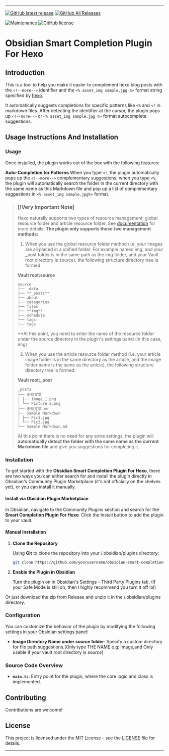 
---

[![GitHub latest release](https://img.shields.io/github/v/release/Jackie-Li-0228/obsidian-hexo-asset-img-helper?style=for-the-badge&sort=semver)]()
[![GitHub All Releases](https://img.shields.io/github/downloads/Jackie-Li-0228/obsidian-hexo-asset-img-helper/total?style=for-the-badge)]()

[![Maintenance](https://img.shields.io/badge/Maintained%3F-yes-green.svg)](https://github.com/Jackie-Li-0228/obsidian-hexo-asset-img-helper/graphs/commit-activity)
[![GitHub license](https://img.shields.io/github/license/Naereen/StrapDown.js.svg)](https://github.com/Naereen/StrapDown.js/blob/master/LICENSE)


# Obsidian Smart Completion Plugin For Hexo

## Introduction

This is a tool to help you make it easier to complement hexo blog posts with the `<!--more-->` identifier and the `<% asset_img sample.jpg %>` format string specified by [hexo](https://hexo.io/zh-cn/docs/asset-folders).

It automatically suggests completions for specific patterns like `<%` and `<!` in markdown files. After detecting the identifier at the cursor, the plugin pops up `<!--more-->` or `<% asset_img sample.jpg %>` format autocomplete suggestions.

## Usage Instructions And Installation

### Usage

Once installed, the plugin works out of the box with the following features:

**Auto-Completion for Patterns**
   When you type `<!`, the plugin automatically pops up the `<!--more-->` complementary suggestions; when you type `<%`, the plugin will automatically search the folder in the current directory with the same name as this Markdown file and pop up a list of complementary suggestions in `<% asset_img sample.jpg%>` format.


>### [!Very Important Note]
>Hexo naturally supports two types of resource management: global resource folder and article resource folder. See [documentation](https://hexo.io/zh-cn/docs/asset-folders) for more details.
>**The plugin only supports these two management methods:**
>
>1. When you use the global resource folder method (i.e. your images are all placed in a unified folder. For example named img, and your _post folder is in the same path as the img folder, and your Vault root directory is source), the following structure directory tree is formed:
>
>**Vault root:source**
>
>```
>source
>├── _data
>├── **_posts**
>├── about
>├── categories
>├── files
>├── **img**
>├── schedule
>└── tags
>└── tags
>```
>
>**At this point, you need to enter the name of the resource folder under the source directory in the plugin's settings panel (in this case, img)
>
>2. When you use the article resource folder method (i.e. your article image folder is in the same directory as the article, and the image folder name is the same as the article), the following structure directory tree is formed:
>
>**Vault root:_post**
>
>```
>_posts
>├── 示例文章
>│ ├── Image 1.png
>│ └── Picture 2.png
>├── 示例文章.md
>├── Sample Markdown
>│ ├── Pic1.jpg
>│ └── Pic2.jpg
>└── Sample Markdown.md
>```
>
>At this point there is no need for any extra settings, the plugin will **automatically detect the folder with the same name as the current Markdown file** and give you suggestions for completing it.

### Installation

To get started with the **Obsidian Smart Completion Plugin For Hexo**, there are two ways you can either search for and install the plugin directly in Obsidian's Community Plugin Marketplace (it's not officially on the shelves yet), or you can install it manually.

#### Install via Obsidian Plugin Marketplace

In Obsidian, navigate to the Community Plugins section and search for the **Smart Completion Plugin For Hexo**. Click the Install button to add the plugin to your vault.

#### Manual Installation

1. **Clone the Repository**

   Using **Git** to clone the repository into your <vault>/.obsidian/plugins directory:

   ```bash
   git clone https://github.com/yourusername/obsidian-smart-completion-plugin.git
   ```

2. **Enable the Plugin in Obsidian**

   Turn the plugin on in Obsidian's Settings - Third Party Plugins tab. (If your Safe Mode is still on, then I highly recommend you turn it off lol)

Or just download the zip from Release and unzip it in the <vault>/.obsidian/plugins directory.


### Configuration

You can customize the behavior of the plugin by modifying the following settings in your Obsidian settings panel:

- **Image Directory Name under *source* folder**: Specify a custom directory for file path suggestions.(Only type THE NAME e.g: image,and Only usable if your vault root directory is *source*)

### Source Code Overview

- **`main.ts`**: Entry point for the plugin, where the core logic and class is implemented.

## Contributing

Contributions are welcome! 

## License

This project is licensed under the MIT License - see the [LICENSE](LICENSE) file for details.

---
